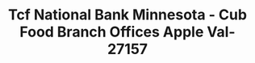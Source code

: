 ---
f_zip-code: 55124
f_state-code: MN
title: Tcf National Bank Minnesota - Cub Food Branch Offices Apple Val-27157
f_phone: 612-823-2265
f_city-only: Saint Paul
f_address: 15350 Cedar Avenue Saint Paul
f_location-unique-id: '27157'
slug: tcf-national-bank-minnesota---cub-food-branch-offices-apple-val-27157
updated-on: '2024-05-30T13:46:58.046Z'
created-on: '2024-05-30T13:36:59.803Z'
published-on: '2024-05-30T13:54:32.469Z'
f_city-state: cms/city/saint-paul-mn.md
f_company: cms/company/tcf-national-bank-minnesota---cub-food-branch-offices-apple-val.md
f_state: cms/state/minnesota.md
layout: '[payday-loan].html'
tags: payday-loan
---